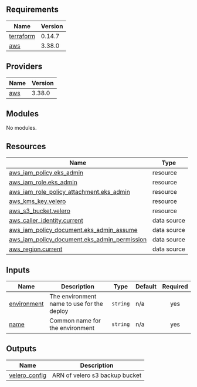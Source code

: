 ## Requirements

| Name | Version |
|------|---------|
| <a name="requirement_terraform"></a> [terraform](#requirement\_terraform) | 0.14.7 |
| <a name="requirement_aws"></a> [aws](#requirement\_aws) | 3.38.0 |

## Providers

| Name | Version |
|------|---------|
| <a name="provider_aws"></a> [aws](#provider\_aws) | 3.38.0 |

## Modules

No modules.

## Resources

| Name | Type |
|------|------|
| [aws_iam_policy.eks_admin](https://registry.terraform.io/providers/hashicorp/aws/3.38.0/docs/resources/iam_policy) | resource |
| [aws_iam_role.eks_admin](https://registry.terraform.io/providers/hashicorp/aws/3.38.0/docs/resources/iam_role) | resource |
| [aws_iam_role_policy_attachment.eks_admin](https://registry.terraform.io/providers/hashicorp/aws/3.38.0/docs/resources/iam_role_policy_attachment) | resource |
| [aws_kms_key.velero](https://registry.terraform.io/providers/hashicorp/aws/3.38.0/docs/resources/kms_key) | resource |
| [aws_s3_bucket.velero](https://registry.terraform.io/providers/hashicorp/aws/3.38.0/docs/resources/s3_bucket) | resource |
| [aws_caller_identity.current](https://registry.terraform.io/providers/hashicorp/aws/3.38.0/docs/data-sources/caller_identity) | data source |
| [aws_iam_policy_document.eks_admin_assume](https://registry.terraform.io/providers/hashicorp/aws/3.38.0/docs/data-sources/iam_policy_document) | data source |
| [aws_iam_policy_document.eks_admin_permission](https://registry.terraform.io/providers/hashicorp/aws/3.38.0/docs/data-sources/iam_policy_document) | data source |
| [aws_region.current](https://registry.terraform.io/providers/hashicorp/aws/3.38.0/docs/data-sources/region) | data source |

## Inputs

| Name | Description | Type | Default | Required |
|------|-------------|------|---------|:--------:|
| <a name="input_environment"></a> [environment](#input\_environment) | The environment name to use for the deploy | `string` | n/a | yes |
| <a name="input_name"></a> [name](#input\_name) | Common name for the environment | `string` | n/a | yes |

## Outputs

| Name | Description |
|------|-------------|
| <a name="output_velero_config"></a> [velero\_config](#output\_velero\_config) | ARN of velero s3 backup bucket |
